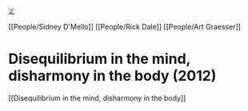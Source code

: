 [🇿](zotero://select/groups/5641742/items/7J28S4EC)

[[People/Sidney D'Mello]] [[People/Rick Dale]] [[People/Art Graesser]] 
# Disequilibrium in the mind, disharmony in the body (2012)

[[Disequilibrium in the mind, disharmony in the body]]